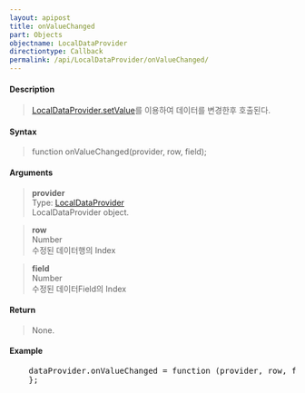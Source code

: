 ```yaml
---
layout: apipost
title: onValueChanged
part: Objects
objectname: LocalDataProvider
directiontype: Callback
permalink: /api/LocalDataProvider/onValueChanged/
---
```



#### Description

> [LocalDataProvider.setValue](/api/LocalDataProvider/setValue/)를 이용하여 데이터를 변경한후 호출된다.

#### Syntax

> function onValueChanged(provider, row, field);

#### Arguments

> **provider**  
> Type: [LocalDataProvider](/api/LocalDataProvider/)  
> LocalDataProvider object.  

> **row**  
> Number  
> 수정된 데이터행의 Index  

> **field**  
> Number  
> 수정된 데이터Field의 Index  

#### Return

> None.

#### Example

<pre class="prettyprint">
    dataProvider.onValueChanged = function (provider, row, field) {
    };
</pre>

